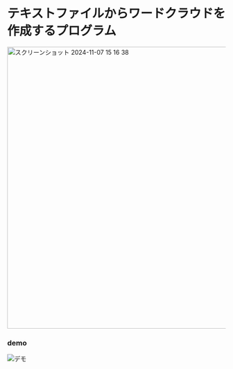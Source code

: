 <h1>テキストファイルからワードクラウドを作成するプログラム</h1>
<img width="650" alt="スクリーンショット 2024-11-07 15 16 38" src="https://github.com/user-attachments/assets/e3f4d4f2-ffab-48da-a349-13d197befe0d">

<h3>demo</h3>

![デモ](https://github.com/user-attachments/assets/46b33579-7b94-4869-b254-a6942c22abe5)
